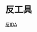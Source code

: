 # 反工具

[反IDA](%E5%8F%8D%E5%B7%A5%E5%85%B7%20e7faaa4516b5439aa62ff882822310cd/%E5%8F%8DIDA%20852623cec9724914aa275fab9fcfe514.md)